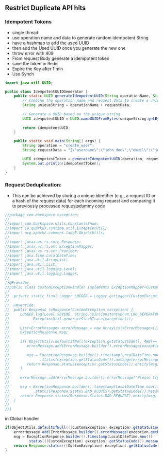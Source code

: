 
## Restrict Duplicate API hits
### Idempotent Tokens
- single thread
- use operation name and data to generate random idempotent String
- have a hashmap to add the used UUID
- then add the Used UUID once you generate the new one
- throw error with 409
-   From request Body generate a idempotent token
- save the token in Redis
-  Expire the Key after 1 min
-  Use Synch
```java
import java.util.UUID;

public class IdempotentUUIDGenerator {
    public static UUID generateIdempotentUUID(String operationName, String requestData) {
        // Combine the operation name and request data to create a unique identifier
        String uniqueString = operationName + requestData;
        
        // Generate a UUID based on the unique string
        UUID idempotentUUID = UUID.nameUUIDFromBytes(uniqueString.getBytes());
        
        return idempotentUUID;
    }

    public static void main(String[] args) {
        String operation = "create_user";
        String requestData = "{\"username\":\"john_doe\",\"email\":\"john@example.com\"}";

        UUID idempotentToken = generateIdempotentUUID(operation, requestData);
        System.out.println(idempotentToken);
    }
}

```
### Request Deduplication:
- This can be achieved by storing a unique identifier (e.g., a request ID or a hash of the request data) for each incoming request and comparing it to previously processed requestsdummy code
```java
//package com.backspace.exception;  
//  
//import com.backspace.utils.ConstantsEnum;  
//import io.quarkus.runtime.util.ExceptionUtil;  
//import org.apache.commons.lang3.ObjectUtils;  
//  
//import javax.ws.rs.core.Response;  
//import javax.ws.rs.ext.ExceptionMapper;  
//import javax.ws.rs.ext.Provider;  
//import java.time.LocalDateTime;  
//import java.util.ArrayList;  
//import java.util.List;  
//import java.util.logging.Level;  
//import java.util.logging.Logger;  
//  
//@Provider  
//public class CustomExceptionHandler implements ExceptionMapper<CustomException> {  
//  
//  private static final Logger LOGGER = Logger.getLogger(CustomExceptionHandler.class.getName());  
//  
//  @Override  
//  public Response toResponse(CustomException exception) {  
//     LOGGER.log(Level.SEVERE, String.join(ConstantsEnum.LOG_SEPERATOR.getMessage(), "Exception occured",  
//           ExceptionUtil.generateStackTrace(exception)));  
//  
//     List<ErrorMessage> errorMessage = new ArrayList<ErrorMessage>();  
//     ExceptionResponse msg;  
//  
//     if( ObjectUtils.defaultIfNull(exception.getStatusCode(), 400)== 0) {  
//        errorMessage.add(ErrorMessage.builder().errorMessage(exception.getMessage()).build());  
//  
//        msg = ExceptionResponse.builder().timestamp(LocalDateTime.now())  
//              .status(exception.getStatusCode()).message(errorMessage).build();  
//        return Response.status(exception.getStatusCode()).entity(msg).build();  
//     }  
//  
//     errorMessage.add(ErrorMessage.builder().errorMessage("Please try again later").build());  
//  
//     msg = ExceptionResponse.builder().timestamp(LocalDateTime.now())  
//           .status(Response.Status.BAD_REQUEST.getStatusCode()).message(errorMessage).build();  
//     return Response.status(Response.Status.BAD_REQUEST).entity(msg).build();  
//  }  
//  
//}

``` 

in Global handler
```java
if(ObjectUtils.defaultIfNull(((CustomException) exception).getStatusCode(), 0)!= 0){  
    errorMessage.add(ErrorMessage.builder().errorMessage(exception.getMessage()).build());  
    msg = ExceptionResponse.builder().timestamp(LocalDateTime.now())  
          .status(((CustomException) exception).getStatusCode()).message(errorMessage).build();  
    return Response.status(((CustomException) exception).getStatusCode()).entity(msg).build();  
}

```